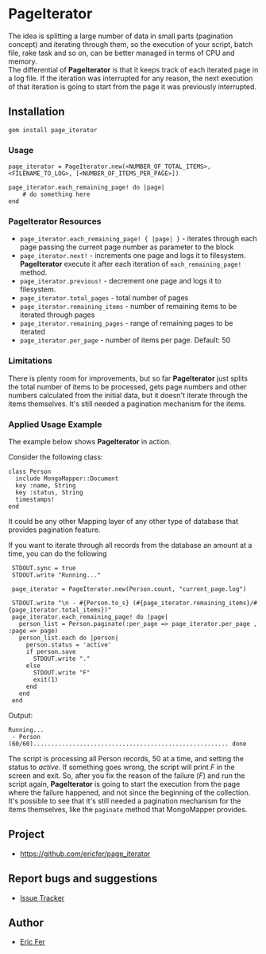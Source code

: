 # PageIterator

The idea is splitting a large number of data in small parts (pagination concept) and iterating through them, so the execution of your script, batch file, rake task and so on, can be better managed in terms of CPU and memory.  
The differential of **PageIterator** is that it keeps track of each iterated page in a log file. If the iteration was interrupted for any reason, the next execution of that iteration is going to start from the page it was previously interrupted.

## Installation

    gem install page_iterator

### Usage
    page_iterator = PageIterator.new(<NUMBER_OF_TOTAL_ITEMS>, <FILENAME_TO_LOG>, [<NUMBER_OF_ITEMS_PER_PAGE>])

    page_iterator.each_remaining_page! do |page|
        # do something here
    end

### PageIterator Resources
* `page_iterator.each_remaining_page! { |page| }` - iterates through each page passing the current page number as parameter to the block
* `page_iterator.next!` - increments one page and logs it to filesystem. **PageIterator** execute it after each iteration of `each_remaining_page!` method.
* `page_iterator.previous!` - decrement one page and logs it to filesystem.
* `page_iterator.total_pages` - total number of pages
* `page_iterator.remaining_items` - number of remaining items to be iterated through pages
* `page_iterator.remaining_pages` - range of remaining pages to be iterated
* `page_iterator.per_page` - number of items per page. Default: 50


### Limitations
There is plenty room for improvements, but so far **PageIterator** just splits the total number of items to be processed, gets page numbers and other numbers calculated from the initial data, but it doesn't iterate through the items themselves. It's still needed a pagination mechanism for the items.


### Applied Usage Example
The example below shows **PageIterator** in action.

Consider the following class:

    class Person
      include MongoMapper::Document
      key :name, String
      key :status, String
      timestamps!
    end

It could be any other Mapping layer of any other type of database that provides pagination feature.

If you want to iterate through all records from the database an amount at a time, you can do the following

     STDOUT.sync = true
     STDOUT.write "Running..."
 
     page_iterator = PageIterator.new(Person.count, "current_page.log")

     STDOUT.write "\n - #{Person.to_s} (#{page_iterator.remaining_items}/#{page_iterator.total_items})"
     page_iterator.each_remaining_page! do |page|
       person_list = Person.paginate(:per_page => page_iterator.per_page , :page => page)
       person_list.each do |person| 
         person.status = 'active'
         if person.save
           STDOUT.write "."
         else
           STDOUT.write "F"
           exit(1)
         end
       end  
     end

Output:

    Running...
     - Person (60/60)....................................................... done

The script is processing all Person records, 50 at a time, and setting the status to *active*. If something goes wrong, the script will print *F* in the screen and exit. So, after you fix the reason of the failure (*F*) and run the script again, **PageIterator** is going to start the execution from the page where the failure happened, and not since the beginning of the collection.  
It's possible to see that it's still needed a pagination mechanism for the items themselves, like the `paginate` method that MongoMapper provides.


## Project
* https://github.com/ericfer/page_iterator

## Report bugs and suggestions
* [Issue Tracker](https://github.com/ericfer/page_iterator/issues)

## Author
* [Eric Fer](https://github.com/ericfer)
